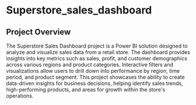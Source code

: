# Superstore_sales_dashboard

## Project Overview

The Superstore Sales Dashboard project is a Power BI solution designed to analyze and visualize sales data from a retail store. The dashboard provides insights into key metrics such as sales, profit, and customer demographics across various regions and product categories. Interactive filters and visualizations allow users to drill down into performance by region, time period, and product segment. This project showcases the ability to create data-driven insights for business decisions, helping identify sales trends, high-performing products, and areas for growth within the store's operations.

